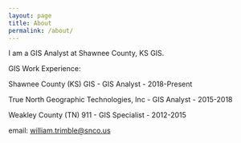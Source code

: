 ```yaml
---
layout: page
title: About
permalink: /about/
---
```


I am a GIS Analyst at Shawnee County, KS GIS.

GIS Work Experience:

Shawnee County (KS) GIS - GIS Analyst - 2018-Present

True North Geographic Technologies, Inc - GIS Analyst - 2015-2018

Weakley County (TN) 911 - GIS Specialist - 2012-2015

email: william.trimble@snco.us
